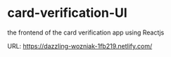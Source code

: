 # card-verification-UI
the frontend of the card verification app using Reactjs




URL:
https://dazzling-wozniak-1fb219.netlify.com/